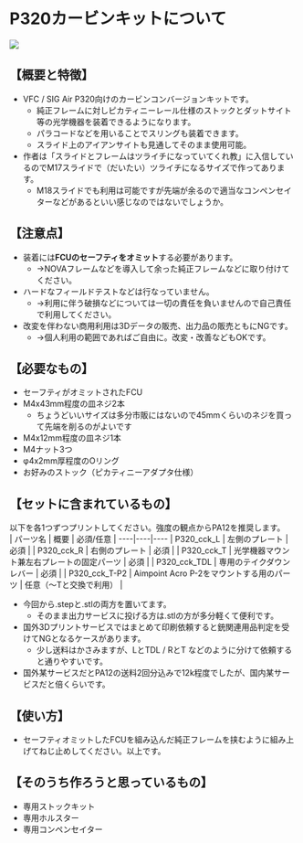 # P320カービンキットについて
<image src=https://github.com/Qoo622/3D-print/blob/f162d33e9390f6c8d9ca98726c6012198f19eb9d/_image/2B52B60B-FFB0-4BE4-ADD3-10E81D811767.jpeg>

## 【概要と特徴】
- VFC / SIG Air P320向けのカービンコンバージョンキットです。
  - 純正フレームに対しピカティニーレール仕様のストックとダットサイト等の光学機器を装着できるようになります。
  - パラコードなどを用いることでスリングも装着できます。
  - スライド上のアイアンサイトも見通してそのまま使用可能。
- 作者は「スライドとフレームはツライチになっていてくれ教」に入信しているのでM17スライドで（だいたい）ツライチになるサイズで作ってあります。
  - M18スライドでも利用は可能ですが先端が余るので適当なコンペンセイターなどがあるといい感じなのではないでしょうか。

## 【注意点】
- 装着には**FCUのセーフティをオミット**する必要があります。
  - →NOVAフレームなどを導入して余った純正フレームなどに取り付けてください。
- ハードなフィールドテストなどは行なっていません。
  - →利用に伴う破損などについては一切の責任を負いませんので自己責任で利用してください。
- 改変を伴わない商用利用は3Dデータの販売、出力品の販売ともにNGです。
  - →個人利用の範囲であればご自由に。改変・改善などもOKです。

## 【必要なもの】
- セーフティがオミットされたFCU
- M4x43mm程度の皿ネジ2本
  - ちょうどいいサイズは多分市販にはないので45mmくらいのネジを買って先端を削るのがよいです
- M4x12mm程度の皿ネジ1本
- M4ナット3つ
- φ4x2mm厚程度のOリング
- お好みのストック（ピカティニーアダプタ仕様）

## 【セットに含まれているもの】
以下を各1つずつプリントしてください。強度の観点からPA12を推奨します。  
| パーツ名  | 概要 | 必須/任意 |
----|----|---- 
| P320_cck_L | 左側のプレート | 必須 |
| P320_cck_R | 右側のプレート | 必須 |
| P320_cck_T | 光学機器マウント兼左右プレートの固定パーツ | 必須 |
| P320_cck_TDL | 専用のテイクダウンレバー | 必須 |
| P320_cck_T-P2 | Aimpoint Acro P-2をマウントする用のパーツ | 任意（〜Tと交換で利用） |

- 今回から.stepと.stlの両方を置いてます。
  - そのまま出力サービスに投げる方は.stlの方が多分軽くて便利です。
- 国外3Dプリントサービスではまとめて印刷依頼すると銃関連用品判定を受けてNGとなるケースがあります。
  - 少し送料はかさみますが、LとTDL / RとT などのように分けて依頼すると通りやすいです。
- 国外某サービスだとPA12の送料2回分込みで12k程度でしたが、国内某サービスだと倍くらいです。

## 【使い方】
- セーフティオミットしたFCUを組み込んだ純正フレームを挟むように組み上げてねじ止めしてください。以上です。

## 【そのうち作ろうと思っているもの】
- 専用ストックキット
- 専用ホルスター
- 専用コンペンセイター
